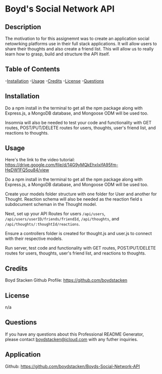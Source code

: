# Boyd's Social Network API

## Description

The motivation to for this assignemnt was to create an application social netowrking platforms use in their full stack applications. It will allow users to share their thoughts and also create a friend list. This will allow us to really learn how to grasp, build and structure the API itself.

## Table of Contents

-[Installation](#installation)
-[Usage](#usage)
-[Credits](#credits)
-[License](#license)
-[Questions](#questions)

## Installation

Do a npm install in the terminal to get all the npm package along with Express.js, a MongoDB database, and Mongoose ODM will be used too.

Insomnia will also be needed to test your code and functionality with GET routes, POST/PUT/DELETE routes for users, thoughts, user's friend list, and reactions to thoughts.

## Usage

Here's the link to the video tutorial: https://drive.google.com/file/d/14G9yMQkEhxIxifA95fm-HeDW1FQ5ou84/view


Do a npm install in the terminal to get all the npm package along with Express.js, a MongoDB database, and Mongoose ODM will be used too.

Create your models folder structure with one folder for User and another for Thought. Reaction schema will also be needed as the reaction field
s subdocument scheman in the Thought model.

Next, set up your API Routes for users `/api/users`, `/api/users/userID/friends/friendId`, `/api/thoughts`, and `/api/thoughts/:thoughtId/reactions`.

Ensure a controllers folder is created for thought.js and user.js to connect with their respective models.

Run server, test code and functionality with GET routes, POST/PUT/DELETE routes for users, thoughts, user's friend list, and reactions to thoughts.

## Credits

Boyd Stacken
Github Profile: https://github.com/boydstacken

## License

n/a

## Questions

If you have any questions about this Professional README Generator, please contact boydstacken@icloud.com with any futher inquiries.

## Application

Github: https://github.com/boydstacken/Boyds-Social-Network-API

